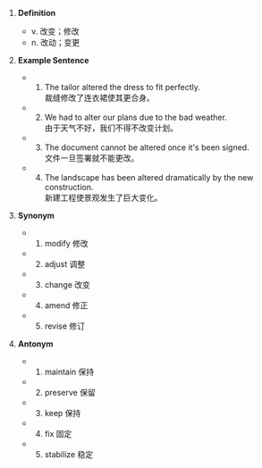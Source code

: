 1. **Definition**  
	- v. 改变；修改  
	- n. 改动；变更  

2. **Example Sentence**  
	- 1. The tailor altered the dress to fit perfectly.  
		裁缝修改了连衣裙使其更合身。  
	- 2. We had to alter our plans due to the bad weather.  
		由于天气不好，我们不得不改变计划。  
	- 3. The document cannot be altered once it's been signed.  
		文件一旦签署就不能更改。  
	- 4. The landscape has been altered dramatically by the new construction.  
		新建工程使景观发生了巨大变化。  

3. **Synonym**  
	- 1. modify 修改  
	- 2. adjust 调整  
	- 3. change 改变  
	- 4. amend 修正  
	- 5. revise 修订  

4. **Antonym**  
	- 1. maintain 保持  
	- 2. preserve 保留  
	- 3. keep 保持  
	- 4. fix 固定  
	- 5. stabilize 稳定